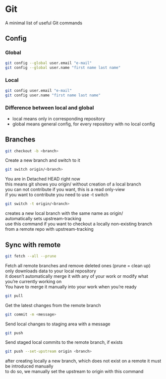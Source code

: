 # Git

A minimal list of useful Git commands

## Config

### Global

```bash
git config --global user.email "e-mail"
git config --global user.name "first name last name"
```

### Local

```bash
git config user.email "e-mail"
git config user.name "first name last name"
```

### Difference between local and global

- local means only in corresponding repository
- global means general config, for every repository with no local config

## Branches
```bash
git checkout -b <branch>
```
Create a new branch and switch to it

```bash
git switch origin/<branch>
```
You are in Detached HEAD right now<br>
this means git shows you origin/<branch> without creation of a local branch<br>
you can not contribute if you want, this is a read only-view<br>
if you want to contribute you need to use -t switch<br>

```bash
git switch -t origin/<branch>
```
creates a new local branch with the same name as origin/<branch><br>
automatically sets upstream-tracking<br>
use this command if you want to checkout a locally non-existing branch from a remote repo with upstream-tracking<br>

## Sync with remote

```bash
git fetch --all --prune
```
Fetch all remote branches and remove deleted ones (prune = clean up)<br>
only downloads data to your local repository<br>
it doesn’t automatically merge it with any of your work or modify what you’re currently working on<br>
You have to merge it manually into your work when you’re ready

```bash
git pull
```
Get the latest changes from the remote branch

```bash
git commit -m <message>
```
Send local changes to staging area with a message

```bash
git push
```
Send staged local commits to the remote branch, if exists

```bash
git push --set-upstream origin <branch>  
```
after creating locally a new branch, which does not exist on a remote it must be introduced manually<br>
to do so, we manually set the upstream to origin with this command
